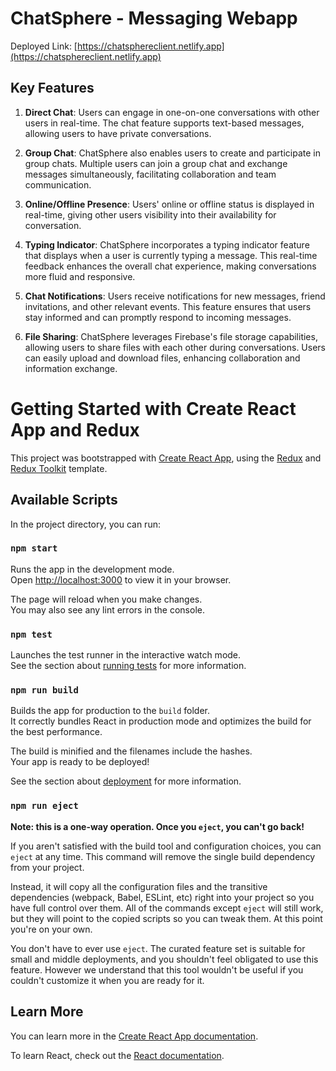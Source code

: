 # ChatSphere - Messaging Webapp

Deployed Link: [https://chatsphereclient.netlify.app](https://chatsphereclient.netlify.app)

## Key Features

1. **Direct Chat**: Users can engage in one-on-one conversations with other users in real-time. The chat feature supports text-based messages, allowing users to have private conversations.

2. **Group Chat**: ChatSphere also enables users to create and participate in group chats. Multiple users can join a group chat and exchange messages simultaneously, facilitating collaboration and team communication.

3. **Online/Offline Presence**: Users' online or offline status is displayed in real-time, giving other users visibility into their availability for conversation.

4. **Typing Indicator**: ChatSphere incorporates a typing indicator feature that displays when a user is currently typing a message. This real-time feedback enhances the overall chat experience, making conversations more fluid and responsive.

5. **Chat Notifications**: Users receive notifications for new messages, friend invitations, and other relevant events. This feature ensures that users stay informed and can promptly respond to incoming messages.

6. **File Sharing**: ChatSphere leverages Firebase's file storage capabilities, allowing users to share files with each other during conversations. Users can easily upload and download files, enhancing collaboration and information exchange.

# Getting Started with Create React App and Redux

This project was bootstrapped with [Create React App](https://github.com/facebook/create-react-app), using the [Redux](https://redux.js.org/) and [Redux Toolkit](https://redux-toolkit.js.org/) template.

## Available Scripts

In the project directory, you can run:

### `npm start`

Runs the app in the development mode.\
Open [http://localhost:3000](http://localhost:3000) to view it in your browser.

The page will reload when you make changes.\
You may also see any lint errors in the console.

### `npm test`

Launches the test runner in the interactive watch mode.\
See the section about [running tests](https://facebook.github.io/create-react-app/docs/running-tests) for more information.

### `npm run build`

Builds the app for production to the `build` folder.\
It correctly bundles React in production mode and optimizes the build for the best performance.

The build is minified and the filenames include the hashes.\
Your app is ready to be deployed!

See the section about [deployment](https://facebook.github.io/create-react-app/docs/deployment) for more information.

### `npm run eject`

**Note: this is a one-way operation. Once you `eject`, you can't go back!**

If you aren't satisfied with the build tool and configuration choices, you can `eject` at any time. This command will remove the single build dependency from your project.

Instead, it will copy all the configuration files and the transitive dependencies (webpack, Babel, ESLint, etc) right into your project so you have full control over them. All of the commands except `eject` will still work, but they will point to the copied scripts so you can tweak them. At this point you're on your own.

You don't have to ever use `eject`. The curated feature set is suitable for small and middle deployments, and you shouldn't feel obligated to use this feature. However we understand that this tool wouldn't be useful if you couldn't customize it when you are ready for it.

## Learn More

You can learn more in the [Create React App documentation](https://facebook.github.io/create-react-app/docs/getting-started).

To learn React, check out the [React documentation](https://reactjs.org/).

